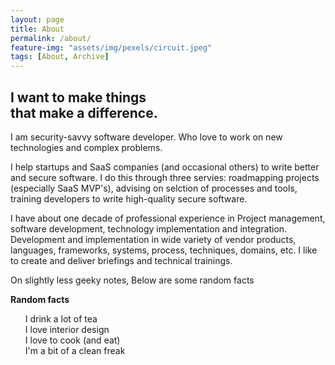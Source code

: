 ```yaml
---
layout: page
title: About
permalink: /about/
feature-img: "assets/img/pexels/circuit.jpeg"
tags: [About, Archive]
---
```

<h2>I want to <span class="teal">make things</span><br>
that <span class="underline">make a difference</span>.</h2>

I am security-savvy software developer. Who love to work on new technologies and complex problems. 

I help startups and SaaS companies (and occasional others) to write better and secure software. I do this through three servies: roadmapping projects (especially SaaS MVP's), advising on selction of processes and tools, training developers to write high-quality secure software. 

I have about one decade of professional experience in Project management, software development, technology implementation and integration.  Development and implementation in wide variety of vendor products, languages, frameworks, systems, process, techniques, domains, etc. I like to create and deliver briefings and technical trainings. 

On slightly less geeky notes, Below are some random facts

<b>Random facts</b>
<ul style="list-style: none;">
<li>I drink a lot of tea</li>
<li>I love interior design</li>
<li>I love to cook (and eat)</li>
<li>I'm a bit of a clean freak</li>
</ul>
